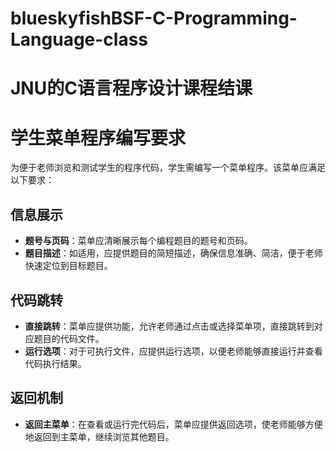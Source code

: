 # blueskyfishBSF-C-Programming-Language-class
# JNU的C语言程序设计课程结课
# 学生菜单程序编写要求

为便于老师浏览和测试学生的程序代码，学生需编写一个菜单程序。该菜单应满足以下要求：

## 信息展示

- **题号与页码**：菜单应清晰展示每个编程题目的题号和页码。
- **题目描述**：如适用，应提供题目的简短描述，确保信息准确、简洁，便于老师快速定位到目标题目。

## 代码跳转

- **直接跳转**：菜单应提供功能，允许老师通过点击或选择菜单项，直接跳转到对应题目的代码文件。
- **运行选项**：对于可执行文件，应提供运行选项，以便老师能够直接运行并查看代码执行结果。

## 返回机制

- **返回主菜单**：在查看或运行完代码后，菜单应提供返回选项，使老师能够方便地返回到主菜单，继续浏览其他题目。
